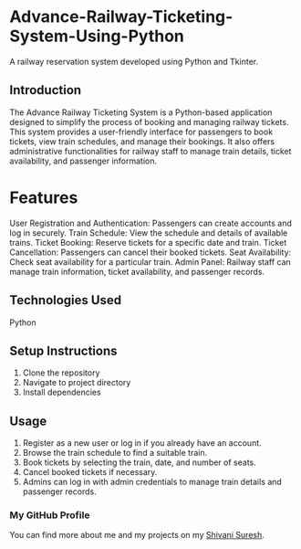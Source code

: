 # Advance-Railway-Ticketing-System-Using-Python
A railway reservation system developed using Python and Tkinter.
## Introduction
The Advance Railway Ticketing System is a Python-based application designed to simplify the process of booking and managing railway tickets. This system provides a user-friendly interface for passengers to book tickets, view train schedules, and manage their bookings. It also offers administrative functionalities for railway staff to manage train details, ticket availability, and passenger information.
# Features
User Registration and Authentication: Passengers can create accounts and log in securely.
Train Schedule: View the schedule and details of available trains.
Ticket Booking: Reserve tickets for a specific date and train.
Ticket Cancellation: Passengers can cancel their booked tickets.
Seat Availability: Check seat availability for a particular train.
Admin Panel: Railway staff can manage train information, ticket availability, and passenger records.
## Technologies Used
Python
## Setup Instructions
1. Clone the repository
2. Navigate to project directory
3. Install dependencies
## Usage
1. Register as a new user or log in if you already have an account.
2. Browse the train schedule to find a suitable train.
3. Book tickets by selecting the train, date, and number of seats.
4. Cancel booked tickets if necessary.
5. Admins can log in with admin credentials to manage train details and passenger records.
### My GitHub Profile
You can find more about me and my projects on my [Shivani Suresh](https://github.com/ShivaniSuresh1).




